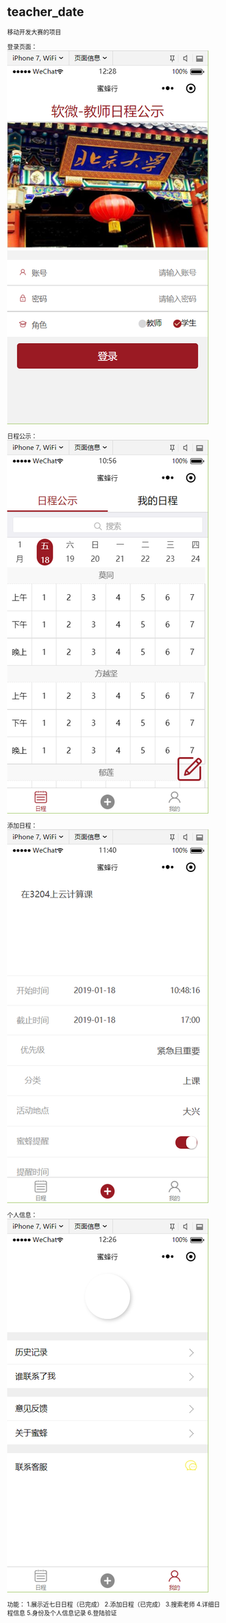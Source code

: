# teacher_date
移动开发大赛的项目

登录页面：
![Image text](https://github.com/xjy233/teacher_date/blob/master/picture/login.png)

日程公示：
![Image text](https://github.com/xjy233/teacher_date/blob/master/picture/gongsi.png)

添加日程：
![Image text](https://github.com/xjy233/teacher_date/blob/master/picture/add_date.png)

个人信息：
![Image text](https://github.com/xjy233/teacher_date/blob/master/picture/user_info.png)

功能：
1.展示近七日日程（已完成）
2.添加日程（已完成）
3.搜索老师
4.详细日程信息
5.身份及个人信息记录
6.登陆验证

